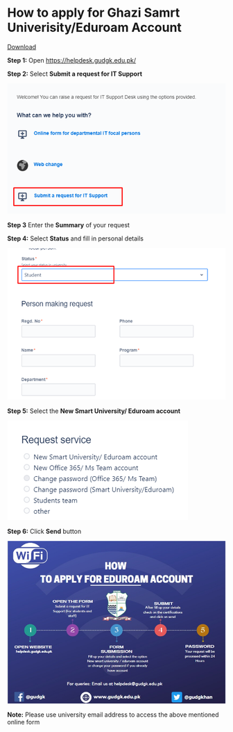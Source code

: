 # How to apply for Ghazi Samrt Univerisity/Eduroam Account

[Download]([apply-eduroam.pdf])

**Step 1:** Open <https://helpdesk.gudgk.edu.pk/>

**Step 2:** Select **Submit a request for IT Support**

![image2](../helpdesk/img/request-submit2.png)

**Step 3** Enter the **Summary** of your request

**Step 4:** Select **Status** and fill in personal details

![image3](../helpdesk/img/request-submit3.png)

**Step 5:** Select the **New Smart University/ Eduroam account**

![image3](../helpdesk/img/request-submit4.png)

**Step 6:** Click **Send** button

![applyeduroam](img/apply-for-eduroam.jpeg)

**Note:** Please use university email address to access the above mentioned online form
